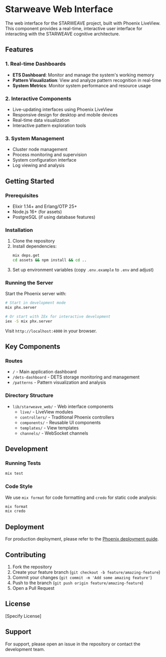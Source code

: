 # Starweave Web Interface

The web interface for the STARWEAVE project, built with Phoenix LiveView. This component provides a real-time, interactive user interface for interacting with the STARWEAVE cognitive architecture.

## Features

### 1. Real-time Dashboards

- **ETS Dashboard**: Monitor and manage the system's working memory
- **Pattern Visualization**: View and analyze pattern recognition in real-time
- **System Metrics**: Monitor system performance and resource usage

### 2. Interactive Components

- Live-updating interfaces using Phoenix LiveView
- Responsive design for desktop and mobile devices
- Real-time data visualization
- Interactive pattern exploration tools

### 3. System Management

- Cluster node management
- Process monitoring and supervision
- System configuration interface
- Log viewing and analysis

## Getting Started

### Prerequisites

- Elixir 1.14+ and Erlang/OTP 25+
- Node.js 16+ (for assets)
- PostgreSQL (if using database features)

### Installation

1. Clone the repository
2. Install dependencies:
   ```bash
   mix deps.get
   cd assets && npm install && cd ..
   ```
3. Set up environment variables (copy `.env.example` to `.env` and adjust)

### Running the Server

Start the Phoenix server with:

```bash
# Start in development mode
mix phx.server

# Or start with IEx for interactive development
iex -S mix phx.server
```

Visit `http://localhost:4000` in your browser.

## Key Components

### Routes

- `/` - Main application dashboard
- `/dets-dashboard` - DETS storage monitoring and management
- `/patterns` - Pattern visualization and analysis

### Directory Structure

- `lib/starweave_web/` - Web interface components
  - `live/` - LiveView modules
  - `controllers/` - Traditional Phoenix controllers
  - `components/` - Reusable UI components
  - `templates/` - View templates
  - `channels/` - WebSocket channels

## Development

### Running Tests

```bash
mix test
```

### Code Style

We use `mix format` for code formatting and `credo` for static code analysis:

```bash
mix format
mix credo
```

## Deployment

For production deployment, please refer to the [Phoenix deployment guide](https://hexdocs.pm/phoenix/deployment.html).

## Contributing

1. Fork the repository
2. Create your feature branch (`git checkout -b feature/amazing-feature`)
3. Commit your changes (`git commit -m 'Add some amazing feature'`)
4. Push to the branch (`git push origin feature/amazing-feature`)
5. Open a Pull Request

## License

[Specify License]

## Support

For support, please open an issue in the repository or contact the development team.
